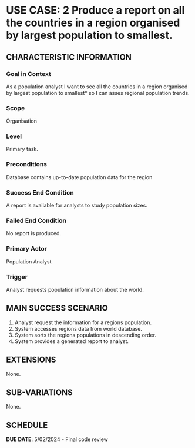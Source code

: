# USE CASE: 2 Produce a report on all the countries in a region organised by largest population to smallest.

## CHARACTERISTIC INFORMATION

### Goal in Context

As a population analyst I want to see all the countries in a region organised by largest population to smallest* so I can asses regional population trends.

### Scope

Organisation

### Level

Primary task.

### Preconditions

Database contains up-to-date population data for the region

### Success End Condition

A report is available for analysts to study population sizes.

### Failed End Condition

No report is produced.

### Primary Actor

Population Analyst

### Trigger

Analyst requests population information about the world.

## MAIN SUCCESS SCENARIO

1. Analyst request the information for a regions population.
2. System accesses regions data from world database.
3. System sorts the regions populations in descending order.
4. System provides a generated report to analyst.

## EXTENSIONS

None.

## SUB-VARIATIONS

None.

## SCHEDULE

**DUE DATE**: 5/02/2024 - Final code review
